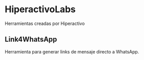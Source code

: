 # HiperactivoLabs
Herramientas creadas por Hiperactivo

## Link4WhatsApp

Herramienta para generar links de mensaje directo a WhatsApp.